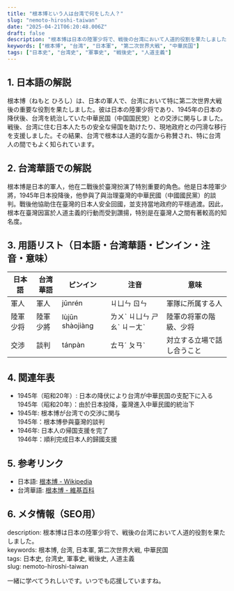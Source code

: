 ```yaml
---
title: "根本博という人は台湾で何をした人？"
slug: "nemoto-hiroshi-taiwan"
date: "2025-04-21T06:20:48.006Z"
draft: false
description: "根本博は日本の陸軍少将で、戦後の台湾において人道的役割を果たしました。"
keywords: ["根本博", "台湾", "日本軍", "第二次世界大戦", "中華民国"]
tags: ["日本史", "台湾史", "軍事史", "戦後史", "人道主義"]
---
```


## 1. 日本語の解説  
根本博（ねもと ひろし）は、日本の軍人で、台湾において特に第二次世界大戦後の重要な役割を果たしました。彼は日本の陸軍少将であり、1945年の日本の降伏後、台湾を統治していた中華民国（中国国民党）との交渉に関与しました。戦後、台湾に住む日本人たちの安全な帰国を助けたり、現地政府との円滑な移行を支援しました。その結果、台湾で根本は人道的な面から称賛され、特に台湾人の間でもよく知られています。

## 2. 台湾華語での解説  
根本博是日本的軍人，他在二戰後於臺灣扮演了特別重要的角色。他是日本陸軍少將，1945年日本投降後，他參與了與治理臺灣的中華民國（中國國民黨）的談判。戰後他協助住在臺灣的日本人安全回國，並支持當地政府的平穩過渡。因此，根本在臺灣因富於人道主義的行動而受到讚揚，特別是在臺灣人之間有著較高的知名度。

## 3. 用語リスト（日本語・台湾華語・ピンイン・注音・意味）  
| 日本語   | 台湾華語  | ピンイン       | 注音           | 意味                           |
|----------|-----------|----------------|----------------|--------------------------------|
| 軍人     | 軍人      | jūnrén         | ㄐㄩㄣ ㄖㄣ     | 軍隊に所属する人               |
| 陸軍少将 | 陸軍少將  | lùjūn shàojiàng | ㄌㄨˋ ㄐㄩㄣ ㄕㄠˋ ㄐㄧㄤˋ | 陸軍の将軍の階級、少将        |
| 交渉     | 談判      | tánpàn         | ㄊㄢˊ ㄆㄢˋ     | 対立する立場で話し合うこと   |

## 4. 関連年表  
- 1945年（昭和20年）: 日本の降伏により台湾が中華民国の支配下に入る  
  1945年（昭和20年）：由於日本投降，臺灣進入中華民國的統治下
- 1945年: 根本博が台湾での交渉に関与  
  1945年：根本博參與臺灣的談判
- 1946年: 日本人の帰国支援を完了  
  1946年：順利完成日本人的歸國支援

## 5. 参考リンク  
- 日本語: [根本博 - Wikipedia](https://ja.wikipedia.org/wiki/根本博)  
- 台湾華語: [根本博 - 維基百科](https://zh.wikipedia.org/wiki/根本博)

## 6. メタ情報（SEO用）  
description: 根本博は日本の陸軍少将で、戦後の台湾において人道的役割を果たしました。  
keywords: 根本博, 台湾, 日本軍, 第二次世界大戦, 中華民国  
tags: 日本史, 台湾史, 軍事史, 戦後史, 人道主義  
slug: nemoto-hiroshi-taiwan

一緒に学べてうれしいです。いつでも応援していますね。